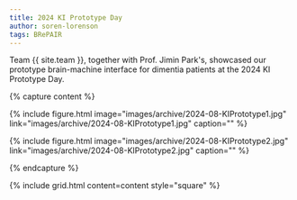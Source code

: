 ```yaml
---
title: 2024 KI Prototype Day
author: soren-lorenson
tags: BRePAIR
---
```


Team {{ site.team }}, together with Prof. Jimin Park's, showcased our prototype brain-machine interface for dimentia patients at the 2024 KI Prototype Day.

{% capture content %}

{% include figure.html image="images/archive/2024-08-KIPrototype1.jpg" link="images/archive/2024-08-KIPrototype1.jpg" caption="" %}

{% include figure.html image="images/archive/2024-08-KIPrototype2.jpg" link="images/archive/2024-08-KIPrototype2.jpg" caption="" %}

{% endcapture %}

{% include grid.html content=content style="square" %}
